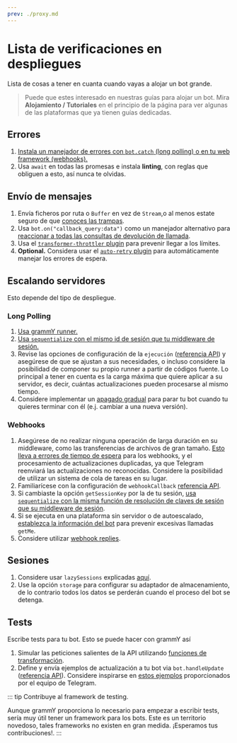 ```yaml
---
prev: ./proxy.md
---
```


# Lista de verificaciones en despliegues

Lista de cosas a tener en cuanta cuando vayas a alojar un bot grande.

> Puede que estes interesado en nuestras guías para alojar un bot.
> Mira **Alojamiento / Tutoriales** en el principio de la página para ver algunas de las plataformas que ya tienen guías dedicadas.

## Errores

1. [Instala un manejador de errores con `bot.catch` (long polling) o en tu web framework (webhooks).](../guide/errors.md)
2. Usa `await` en todas las promesas e instala **linting**, con reglas que obliguen a esto, así nunca te olvidas.

## Envío de mensajes

1. Envía ficheros por ruta o `Buffer` en vez de `Stream`,o al menos estate seguro de que [conoces las trampas](./transformers.md#casos-de-uso-de-las-funciones-de-transformación).
2. Usa `bot.on("callback_query:data")` como un manejador alternativo para [reaccionar a todas las consultas de devolución de llamada](../plugins/keyboard.md#respondiendo-a-los-clics).
3. Usa el [`transformer-throttler` plugin](../plugins/transformer-throttler.md) para prevenir llegar a los límites.
4. **Optional.** Considera usar el [`auto-retry` plugin](../plugins/auto-retry.md) para automáticamente manejar los errores de espera.

## Escalando servidores

Esto depende del tipo de despliegue.

### Long Polling

1. [Usa grammY runner.](../plugins/runner.md)
2. [Usa `sequentialize` con el mismo id de sesión que tu middleware de sesión.](./scaling.md#la-concurrencia-es-difícil)
3. Revise las opciones de configuración de la `ejecución` ([referencia API](https://doc.deno.land/https://deno.land/x/grammy_runner/mod.ts/~/run)) y asegúrese de que se ajustan a sus necesidades, o incluso considere la posibilidad de componer su propio runner a partir de códigos fuente. Lo principal a tener en cuenta es la carga máxima que quiere aplicar a su servidor, es decir, cuántas actualizaciones pueden procesarse al mismo tiempo.
4. Considere implementar un [apagado gradual](../advanced/reliability.md#apagado-correcto) para parar tu bot cuando tu quieres terminar con él (e.j. cambiar a una nueva versión).

### Webhooks

1. Asegúrese de no realizar ninguna operación de larga duración en su middleware, como las transferencias de archivos de gran tamaño. [Esto lleva a errores de tiempo de espera](../guide/deployment-types.md#terminar-las-solicitudes-de-webhooks-a-tiempo) para los webhooks, y el procesamiento de actualizaciones duplicadas, ya que Telegram reenviará las actualizaciones no reconocidas. Considere la posibilidad de utilizar un sistema de cola de tareas en su lugar.
2. Familiarícese con la configuración de `webhookCallback` [referencia API](https://doc.deno.land/https://deno.land/x/grammy/mod.ts/~/webhookCallback).
3. Si cambiaste la opción `getSessionKey` por la de tu sesión, [usa `sequentialize` con la misma función de resolución de claves de sesión que su middleware de sesión](./scaling.md#la-concurrencia-es-difícil).
4. Si se ejecuta en una plataforma sin servidor o de autoescalado, [establezca la información del bot](https://doc.deno.land/https://deno.land/x/grammy/mod.ts/~/BotConfig) para prevenir excesivas llamadas `getMe`.
5. Considere utilizar [webhook replies](../guide/deployment-types.md#webhook-reply).

## Sesiones

1. Considere usar `lazySessions` explicadas [aquí](../plugins/session.md#lazy-sessions).
2. Use la opción `storage` para configurar su adaptador de almacenamiento, de lo contrario todos los datos se perderán cuando el proceso del bot se detenga.

## Tests

Escribe tests para tu bot. Esto se puede hacer con grammY así

1. Simular las peticiones salientes de la API utilizando [funciones de transformación](./transformers.md).
2. Define y envía ejemplos de actualización a tu bot via `bot.handleUpdate` ([referencia API](https://doc.deno.land/https://deno.land/x/grammy/mod.ts/~/Bot#handleUpdate)). Considere inspirarse en [estos ejemplos](https://core.telegram.org/bots/webhooks#testing-your-bot-with-updates) proporcionados por el equipo de Telegram.

::: tip Contribuye al framework de testing.

Aunque grammY proporciona lo necesario para empezar a escribir tests, sería muy útil tener un framework para los bots.
Este es un territorio novedoso, tales frameworks no existen en gran medida.
¡Esperamos tus contribuciones!.
:::
